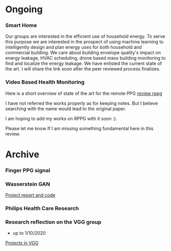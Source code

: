 # Ongoing

### Smart Home
Our groups are interested in the efficient use of household energy. To serve this purpose we are interested in the prospect of using machine learning to intelligently design and plan energy uses for both household and commercial building. We care about building envelope quality's impact on energy leakage, HVAC scheduling, drone based mass building monitoring to find and localize the energy leakage. We have enlisted the current state of the art. I will share the link soon after the peer reviewed process finalizes.


### Video Based Health Monitoring
Here is a short overview of state of the art for the remote PPG [review rppg](https://github.com/mxahan/PDFS_notes/blob/master/rppg_research_reflection.pdf)

I have not referred the works properly as for keeping notes. But I believe searching with the name would lead to the original paper.

I am hoping to add my works on RPPG with it soon :).

Please let me know If I am missing something fundamental here in this review.

# Archive

### Finger PPG signal

### Wasserstein GAN

[Project report and code](https://github.com/mxahan/PDFS_notes/blob/master/cycle_gan_project.pdf)

### Philips Health Care Research

### Research reflection on the VGG group

- up to 1/10/2020

[Projects in VGG](https://docs.google.com/presentation/d/1sAaE6FVr24-vFZoRV5WSFCNbEoB0HiBXyLiJ1tm0nug/edit?usp=sharing)
